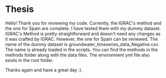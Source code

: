 # Thesis

Hello! Thank you for reviewing my code.
Currently, the IGRAC's method and the one for Spain are complete. I have tested them with my dummy dataset. 
IGRAC's Method is pretty straightforward and doesn't need any changes as it was crafted by IGRAC. However, the one for Spain can be reviewed.
The name of the dummy dataset is groundwater_timeseries_data_Negative.csv. The name is already loaded in the scripts.
You can find the methods in the methods folder along with the data files. 
The environment yml file also exists in the root folder.

Thanks again and have a great day :).
